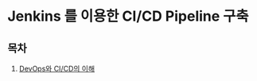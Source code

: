 # Jenkins 를 이용한 CI/CD Pipeline 구축

## 목차
1. [DevOps와 CI/CD의 이해](https://github.com/hyewon218/Building-CI-CD-pipelines-with-Jenkins/blob/main/docs/01.md)